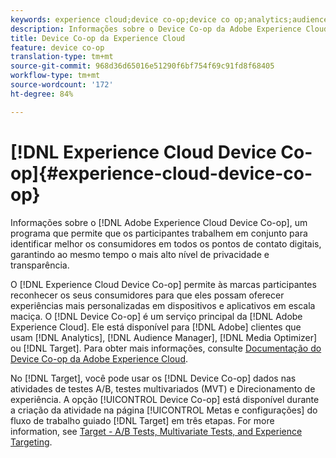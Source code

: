 ```yaml
---
keywords: experience cloud;device co-op;device co op;analytics;audience manager;aam;media optimizer;device graph
description: Informações sobre o Device Co-op da Adobe Experience Cloud, um programa que permite que os participantes trabalhem em conjunto para melhor identificar clientes nos pontos de contato digitais enquanto garante o mais alto nível de privacidade e transparência.
title: Device Co-op da Experience Cloud
feature: device co-op
translation-type: tm+mt
source-git-commit: 968d36d65016e51290f6bf754f69c91fd8f68405
workflow-type: tm+mt
source-wordcount: '172'
ht-degree: 84%

---
```



# [!DNL Experience Cloud Device Co-op]{#experience-cloud-device-co-op}

Informações sobre o [!DNL Adobe Experience Cloud Device Co-op], um programa que permite que os participantes trabalhem em conjunto para identificar melhor os consumidores em todos os pontos de contato digitais, garantindo ao mesmo tempo o mais alto nível de privacidade e transparência.

O [!DNL Experience Cloud Device Co-op] permite às marcas participantes reconhecer os seus consumidores para que eles possam oferecer experiências mais personalizadas em dispositivos e aplicativos em escala maciça. O [!DNL Device Co-op] é um serviço principal da [!DNL Adobe Experience Cloud]. Ele está disponível para [!DNL Adobe] clientes que usam [!DNL Analytics], [!DNL Audience Manager], [!DNL Media Optimizer] ou [!DNL Target]. Para obter mais informações, consulte [Documentação do Device Co-op da Adobe Experience Cloud](https://experienceleague.adobe.com/docs/device-co-op/using/home.html).

No [!DNL Target], você pode usar os [!DNL Device Co-op] dados nas atividades de testes A/B, testes multivariados (MVT) e Direcionamento de experiência. A opção [!UICONTROL Device Co-op] está disponível durante a criação da atividade na página [!UICONTROL Metas e configurações] do fluxo de trabalho guiado [!DNL Target] em três etapas. For more information, see [Target - A/B Tests, Multivariate Tests, and Experience Targeting](https://experienceleague.adobe.com/docs/device-co-op/using/data/target.html).
